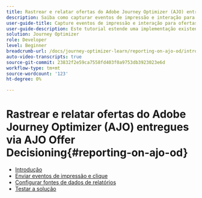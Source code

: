 ```yaml
---
title: Rastrear e relatar ofertas do Adobe Journey Optimizer (AJO) entregues via AJO Offer Decisioning
description: Saiba como capturar eventos de impressão e interação para ofertas entregues via AJO Offer Decisioning e preparar os dados para relatórios no Journey Otimizer.
user-guide-title: Capture eventos de impressão e interação para ofertas entregues por meio do AJO Offer Decisioning e prepare os dados para relatórios no Journey Otimizer.
user-guide-description: Este tutorial estende uma implementação existente do Adobe Journey Optimizer (AJO) que fornece ofertas personalizadas com base em dados contextuais, como temperatura. Ele descreve como capturar eventos de impressão e interação e preparar os dados para relatórios no Journey Otimizer.
solution: Journey Optimizer
role: Developer
level: Beginner
breadcrumb-url: /docs/journey-optimizer-learn/reporting-on-ajo-od/introduction
auto-video-transcripts: true
source-git-commit: 23832f2e59ca7558fd403f0a9753db3923023e6d
workflow-type: tm+mt
source-wordcount: '123'
ht-degree: 0%

---
```



# Rastrear e relatar ofertas do Adobe Journey Optimizer (AJO) entregues via AJO Offer Decisioning{#reporting-on-ajo-od}

+ [Introdução](./introduction.md)
+ [Enviar eventos de impressão e clique](./capture-impression-click-events.md)
+ [Configurar fontes de dados de relatórios](./configure-reporting.md)
+ [Testar a solução](./test-solution.md)

